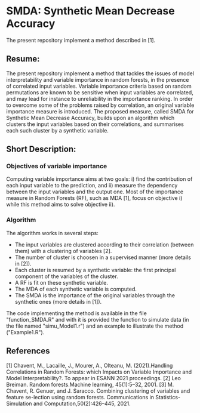 # SMDA: Synthetic Mean Decrease Accuracy

The present repository implement a method described in [1].

## Resume: 

The present repository implement a method that tackles the issues of model interpretability and variable importance in random forests, in the presence of correlated input variables. Variable importance criteria based on random permutations are known to be sensitive when input variables are correlated, and may lead for instance to unreliability in the importance ranking. In order to overcome some of the problems raised by correlation, an original variable importance measure is introduced. The proposed measure, called SMDA for Synthetic Mean Decrease Accuracy, builds upon an algorithm which clusters the input variables based on their correlations, and summarises each such cluster by a synthetic variable.

## Short Description:

### Objectives of variable importance 
Computing variable importance aims at two goals: i) find the contribution of each input variable to the prediction, and ii) measure the dependency between the input variables and the output one. Most of the importance measure in Random Forests (RF), such as MDA [1], focus on objective i) while this method aims to solve objective ii).

### Algorithm
The algorithm works in several steps:
* The input variables are clustered according to their correlation (between them) with a clustering of variables [2]. 
* The number of cluster is choosen in a supervised manner (more details in [2]).
* Each cluster is resumed by a synthetic variable: the first principal component of the variables of the cluster.
* A RF is fit on these synthetic variable. 
* The MDA of each synthetic variable is computed.
* The SMDA is the importance of the original variables through the synthetic ones (more details in [1]).

The code implementing the method is available in the file "function_SMDA.R" and with it is provided the function to simulate data (in the file named "simu_Model1.r") and an example to illustrate the method ("Example1.R").

## References
[1] Chavent, M., Lacaille, J., Mourer, A., Olteanu, M. (2021).Handling Correlations in Random Forests: which Impacts on Variable Importance and Model Interpretability?. To appear in ESANN 2021 proceedings.
[2] Leo Breiman.  Random forests.Machine learning, 45(1):5–32, 2001.
[3] M. Chavent, R. Genuer, and J. Saracco.  Combining clustering of variables and feature se-lection using random forests. Communications in Statistics-Simulation and Computation,50(2):426–445, 2021.
